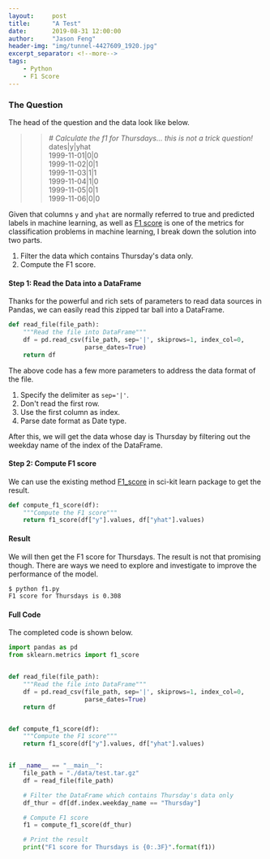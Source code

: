 ```yaml
---
layout:     post
title:      "A Test"
date:       2019-08-31 12:00:00
author:     "Jason Feng"
header-img: "img/tunnel-4427609_1920.jpg"
excerpt_separator: <!--more-->
tags:
    - Python
    - F1 Score
---
```

<!--more-->
### The Question
The head of the question and the data look like below. 
> > *# Calculate the f1 for Thursdays... this is not a trick question!*  
> > dates|y|yhat  
> > 1999-11-01|0|0  
> > 1999-11-02|0|1  
> > 1999-11-03|1|1  
> > 1999-11-04|1|0  
> > 1999-11-05|0|1  
> > 1999-11-06|0|0  

Given that columns `y` and `yhat` are normally referred to true and predicted labels in machine learning, as well as [F1 score](https://en.wikipedia.org/wiki/F1_score) is one of the metrics for classification problems in machine learning, I break down the solution into two parts.
1. Filter the data which contains Thursday's data only.
2. Compute the F1 score.

#### Step 1: Read the Data into a DataFrame
Thanks for the powerful and rich sets of parameters to read data sources in Pandas, we can easily read this zipped tar ball into a DataFrame.
```python
def read_file(file_path):
    """Read the file into DataFrame"""
    df = pd.read_csv(file_path, sep='|', skiprows=1, index_col=0,
                     parse_dates=True)
    return df
```
The above code has a few more parameters to address the data format of the file.
1. Specify the delimiter as `sep='|'`.
2. Don't read the first row.
3. Use the first column as index.
4. Parse date format as Date type.

After this, we will get the data whose day is Thursday by filtering out the weekday name of the index of the DataFrame.

#### Step 2: Compute F1 score
We can use the existing method [F1_score](https://scikit-learn.org/stable/modules/generated/sklearn.metrics.f1_score.html) in sci-kit learn package to get the result.
```python
def compute_f1_score(df):
    """Compute the F1 score"""
    return f1_score(df["y"].values, df["yhat"].values)
```

#### Result
We will then get the F1 score for Thursdays. The result is not that promising though. There are ways we need to explore and investigate to improve the performance of the model.
```bash
$ python f1.py
F1 score for Thursdays is 0.308
```
#### Full Code
The completed code is shown below.
```python
import pandas as pd
from sklearn.metrics import f1_score


def read_file(file_path):
    """Read the file into DataFrame"""
    df = pd.read_csv(file_path, sep='|', skiprows=1, index_col=0,
                     parse_dates=True)
    return df


def compute_f1_score(df):
    """Compute the F1 score"""
    return f1_score(df["y"].values, df["yhat"].values)


if __name__ == "__main__":
    file_path = "./data/test.tar.gz"
    df = read_file(file_path)

    # Filter the DataFrame which contains Thursday's data only
    df_thur = df[df.index.weekday_name == "Thursday"]

    # Compute F1 score
    f1 = compute_f1_score(df_thur)

    # Print the result
    print("F1 score for Thursdays is {0:.3F}".format(f1))

```